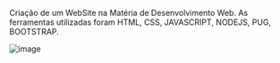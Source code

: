Criação de um WebSite na Matéria de Desenvolvimento Web. As ferramentas utilizadas foram HTML, CSS, JAVASCRIPT, NODEJS, PUG, BOOTSTRAP.



![image](https://github.com/wevertonvalerio/Projeto_Cotas_Raciais/assets/106365048/45a71a37-d080-4b4b-b373-d121c8725b36)
